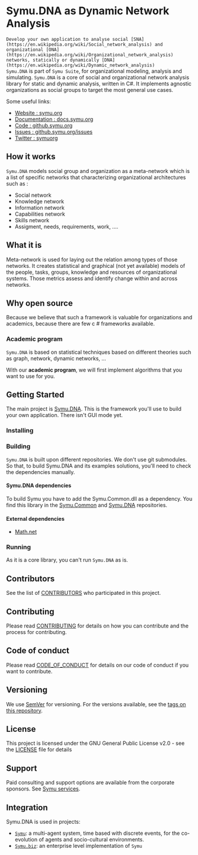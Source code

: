 # Symu.DNA as Dynamic Network Analysis

``Develop your own application to analyse social [SNA](https://en.wikipedia.org/wiki/Social_network_analysis) and organizational [ONA](https://en.wikipedia.org/wiki/Organizational_network_analysis) networks, statically or dynamically [DNA](https://en.wikipedia.org/wiki/Dynamic_network_analysis)``<br>
``Symu.DNA`` is part of ``Symu Suite``, for organizational modeling, analysis and simulating.
``Symu.DNA`` is a core of social and organizational network analysis library for static and dynamic analysis, written in C#.
It implements agnostic organizations as social groups to target the most general use cases.

Some useful links:
* [Website : symu.org](https://symu.org/)
* [Documentation : docs.symu.org](http://docs.symu.org/)
* [Code : github.symu.org](http://github.symu.org/)
* [Issues : github.symu.org/issues](http://github.symu.org/issues/)
* [Twitter : symuorg](https://twitter.com/symuorg)

## How it works

``Symu.DNA`` models social group and organization as a meta-network which is a list of specific networks that characterizing organizational architectures such as :

* Social network
* Knowledge network
* Information network
* Capabilities network
* Skills network
* Assigment, needs, requirements, work, ....

## What it is

Meta-network is used for laying out the relation among types of those networks. 
It creates statistical and graphical (not yet available) models of the people, tasks, groups, knowledge and resources of organizational systems.
Those metrics assess and identify change within and across networks.

## Why open source

Because we believe that such a framework is valuable for organizations and academics, because there are few c # frameworks available.

### Academic program

``Symu.DNA`` is based on statistical techniques based on different theories such as graph, network, dynamic networks, ...

With our **academic program**, we will first implement algorithms that you want to use for you.

## Getting Started
The main project is [Symu.DNA](https://github.com/lmorisse/Symu.DNA/tree/master/sourceCode/SymuDNA). This is the framework you'll use to build your own application.
There isn't GUI mode yet.

### Installing


### Building

``Symu.DNA`` is built upon different repositories. We don't use git submodules. So that, to build Symu.DNA and its examples solutions, you'll need to check the dependencies manually.

#### Symu.DNA dependencies
To build Symu you have to add the Symu.Common.dll as a dependency. You find this library in the [Symu.Common](https://github.com/lmorisse/Symu.Common/releases/latest) and [Symu.DNA](https://github.com/lmorisse/Symu.DNA/releases/latest) repositories.

#### External dependencies
* [Math.net](https://www.math.net/)

### Running

As it is a core library, you can't run ``Symu.DNA`` as is.

## Contributors

See the list of [CONTRIBUTORS](CONTRIBUTORS.md) who participated in this project.

## Contributing

Please read [CONTRIBUTING](CONTRIBUTING.md) for details on how you can contribute and the process for contributing.

## Code of conduct

Please read [CODE_OF_CONDUCT](CODE_OF_CONDUCT.md) for details on our code of conduct if you want to contribute.

## Versioning

We use [SemVer](http://semver.org/) for versioning. For the versions available, see the [tags on this repository](https://github.com/lmorisse/Symu/releases). 

## License

This project is licensed under the GNU General Public License v2.0 - see the [LICENSE](LICENSE) file for details

## Support

Paid consulting and support options are available from the corporate sponsors. See [Symu services](https://symu.org/services/).

## Integration

Symu.DNA is used in projects:
- [``Symu``](http://github.symu.org/): a multi-agent system, time based with discrete events, for the co-evolution of agents and socio-cultural environments.
- [``Symu.biz``](http://symu.biz): an enterprise level implementation of ``Symu``
